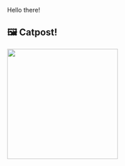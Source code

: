 Hello there!



## 🖼️ Catpost!

<sub>
    <img src="https://cdn2.thecatapi.com/images/ZVxJ9JIYm.jpg" height="256">
</sub>

